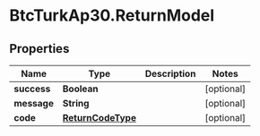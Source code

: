 # BtcTurkAp30.ReturnModel

## Properties
Name | Type | Description | Notes
------------ | ------------- | ------------- | -------------
**success** | **Boolean** |  | [optional] 
**message** | **String** |  | [optional] 
**code** | [**ReturnCodeType**](ReturnCodeType.md) |  | [optional] 
